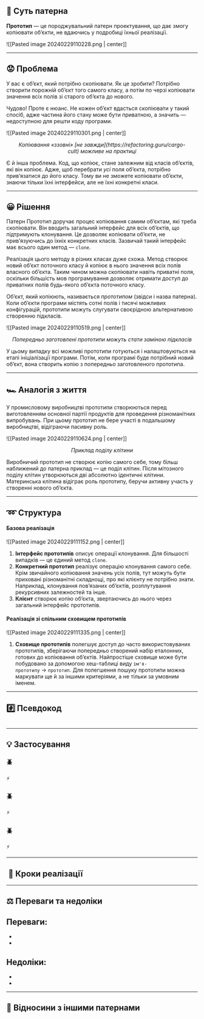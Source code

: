 ## 💭 Суть патерна

**Прототип** — це породжувальний патерн проектування, що дає змогу копіювати об’єкти, не вдаючись у подробиці їхньої реалізації.

![[Pasted image 20240229110228.png | center]]

---
## 😟 Проблема

У вас є об’єкт, який потрібно скопіювати. Як це зробити? Потрібно створити порожній об’єкт того самого класу, а потім по черзі копіювати значення всіх полів зі старого об’єкта до нового.

Чудово! Проте є нюанс. Не кожен об’єкт вдасться скопіювати у такий спосіб, адже частина його стану може бути приватною, а значить — недоступною для решти коду програми.

![[Pasted image 20240229110301.png | center]]
<center><i>Копіювання «ззовні» [не завжди](https://refactoring.guru/cargo-cult) можливе на практиці</i></center>

Є й інша проблема. Код, що копіює, стане залежним від класів об’єктів, які він копіює. Адже, щоб перебрати _усі_ поля об’єкта, потрібно прив’язатися до його класу. Тому ви не зможете копіювати об’єкти, знаючи тільки їхні інтерфейси, але не їхні конкретні класи.

---
## 😀 Рішення

Патерн Прототип доручає процес копіювання самим об’єктам, які треба скопіювати. Він вводить загальний інтерфейс для всіх об’єктів, що підтримують клонування. Це дозволяє копіювати об’єкти, не прив’язуючись до їхніх конкретних класів. Зазвичай такий інтерфейс має всього один метод — `clone`.

Реалізація цього методу в різних класах дуже схожа. Метод створює новий об’єкт поточного класу й копіює в нього значення всіх полів власного об’єкта. Таким чином можна скопіювати навіть приватні поля, оскільки більшість мов програмування дозволяє отримати доступ до приватних полів будь-якого об’єкта поточного класу.

Об’єкт, який копіюють, називається _прототипом_ (звідси і назва патерна). Коли об’єкти програми містять сотні полів і тисячі можливих конфігурацій, прототипи можуть слугувати своєрідною альтернативою створенню підкласів.

![[Pasted image 20240229110519.png | center]]
<center><i>Попередньо заготовлені прототипи можуть стати заміною підкласів</i></center>

У цьому випадку всі можливі прототипи готуються і налаштовуються на етапі ініціалізації програми. Потім, коли програмі буде потрібний новий об’єкт, вона створить копію з попередньо заготовленого прототипа.

---
## 🏎️ Аналогія з життя

У промисловому виробництві прототипи створюються перед виготовленням основної партії продуктів для проведення різноманітних випробувань. При цьому прототип не бере участі в подальшому виробництві, відіграючи пасивну роль.

![[Pasted image 20240229110624.png | center]]
<center><i>Приклад поділу клітини</i></center>

Виробничий прототип не створює копію самого себе, тому більш наближений до патерна приклад — це поділ клітин. Після мітозного поділу клітин утворюються дві абсолютно ідентичні клітини. Материнська клітина відіграє роль прототипу, беручи активну участь у створенні нового об’єкта.

---
## ➿ Структура

#### Базова реалізація

![[Pasted image 20240229111152.png | center]]

1. **Інтерфейс прототипів** описує операції клонування. Для більшості випадків — це єдиний метод `clone`.
2. **Конкретний прототип** реалізує операцію клонування самого себе. Крім звичайного копіювання значень усіх полів, тут можуть бути приховані різноманітні складнощі, про які клієнту не потрібно знати. Наприклад, клонування пов’язаних об’єктів, розплутування рекурсивних залежностей та інше.
3. **Клієнт** створює копію об’єкта, звертаючись до нього через загальний інтерфейс прототипів.

#### Реалізація зі спільним сховищем прототипів

![[Pasted image 20240229111335.png | center]]

1. **Сховище прототипів** полегшує доступ до часто використовуваних прототипів, зберігаючи попередньо створений набір еталонних, готових до копіювання об’єктів. Найпростіше сховище може бути побудовано за допомогою хеш-таблиці виду `ім'я-прототипу` → `прототип`. Для полегшення пошуку прототипи можна маркувати ще й за іншими критеріями, а не тільки за умовним іменем.

---
## #️⃣ Псевдокод



``` C#

```

---
## 💡 Застосування

### 🪲 

⚡ 

### 🪲 

⚡ 

### 🪲 

⚡

---
##  📃 Кроки реалізації



---
## ⚖️ Переваги та недоліки

**Переваги:**
- 
- 
- 
**Недоліки:**
- 
- 
- 

---
## 🔁 Відносини з іншими патернами

